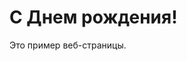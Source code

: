 <!DOCTYPE html>
<html>
<head>
    <title>Пример веб-страницы</title>
</head>
<body>
    <h1> С Днем рождения!</h1>
    <p>Это пример веб-страницы.</p>
</body>
</html>

